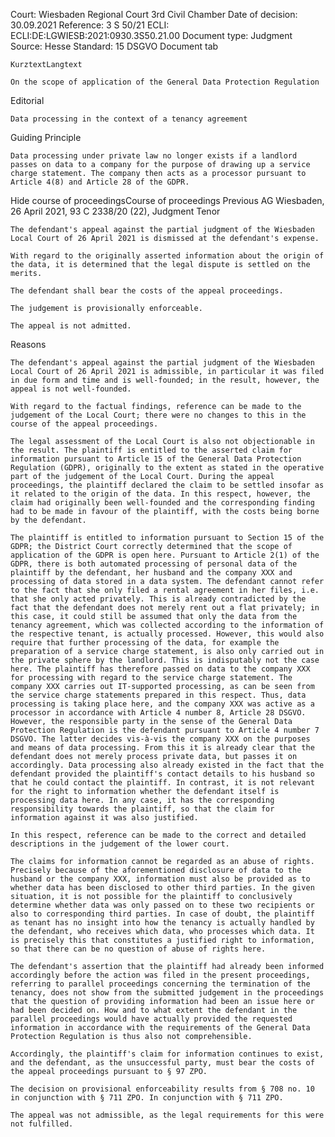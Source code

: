 Court: Wiesbaden Regional Court 3rd Civil Chamber
Date of decision: 30.09.2021
Reference: 3 S 50/21
ECLI: ECLI:DE:LGWIESB:2021:0930.3S50.21.00
Document type: Judgment
Source:	Hesse
Standard: 15 DSGVO
Document tab

    KurztextLangtext

    On the scope of application of the General Data Protection Regulation

Editorial

    Data processing in the context of a tenancy agreement

Guiding Principle

    Data processing under private law no longer exists if a landlord passes on data to a company for the purpose of drawing up a service charge statement. The company then acts as a processor pursuant to Article 4(8) and Article 28 of the GDPR.

Hide course of proceedingsCourse of proceedings
Previous AG Wiesbaden, 26 April 2021, 93 C 2338/20 (22), Judgment
Tenor

    The defendant's appeal against the partial judgment of the Wiesbaden Local Court of 26 April 2021 is dismissed at the defendant's expense.

    With regard to the originally asserted information about the origin of the data, it is determined that the legal dispute is settled on the merits.

    The defendant shall bear the costs of the appeal proceedings.

    The judgement is provisionally enforceable.

    The appeal is not admitted.

Reasons

    The defendant's appeal against the partial judgment of the Wiesbaden Local Court of 26 April 2021 is admissible, in particular it was filed in due form and time and is well-founded; in the result, however, the appeal is not well-founded.

    With regard to the factual findings, reference can be made to the judgement of the Local Court; there were no changes to this in the course of the appeal proceedings.

    The legal assessment of the Local Court is also not objectionable in the result. The plaintiff is entitled to the asserted claim for information pursuant to Article 15 of the General Data Protection Regulation (GDPR), originally to the extent as stated in the operative part of the judgement of the Local Court. During the appeal proceedings, the plaintiff declared the claim to be settled insofar as it related to the origin of the data. In this respect, however, the claim had originally been well-founded and the corresponding finding had to be made in favour of the plaintiff, with the costs being borne by the defendant.

    The plaintiff is entitled to information pursuant to Section 15 of the GDPR; the District Court correctly determined that the scope of application of the GDPR is open here. Pursuant to Article 2(1) of the GDPR, there is both automated processing of personal data of the plaintiff by the defendant, her husband and the company XXX and processing of data stored in a data system. The defendant cannot refer to the fact that she only filed a rental agreement in her files, i.e. that she only acted privately. This is already contradicted by the fact that the defendant does not merely rent out a flat privately; in this case, it could still be assumed that only the data from the tenancy agreement, which was collected according to the information of the respective tenant, is actually processed. However, this would also require that further processing of the data, for example the preparation of a service charge statement, is also only carried out in the private sphere by the landlord. This is indisputably not the case here. The plaintiff has therefore passed on data to the company XXX for processing with regard to the service charge statement. The company XXX carries out IT-supported processing, as can be seen from the service charge statements prepared in this respect. Thus, data processing is taking place here, and the company XXX was active as a processor in accordance with Article 4 number 8, Article 28 DSGVO. However, the responsible party in the sense of the General Data Protection Regulation is the defendant pursuant to Article 4 number 7 DSGVO. The latter decides vis-à-vis the company XXX on the purposes and means of data processing. From this it is already clear that the defendant does not merely process private data, but passes it on accordingly. Data processing also already existed in the fact that the defendant provided the plaintiff's contact details to his husband so that he could contact the plaintiff. In contrast, it is not relevant for the right to information whether the defendant itself is processing data here. In any case, it has the corresponding responsibility towards the plaintiff, so that the claim for information against it was also justified.

    In this respect, reference can be made to the correct and detailed descriptions in the judgement of the lower court.

    The claims for information cannot be regarded as an abuse of rights. Precisely because of the aforementioned disclosure of data to the husband or the company XXX, information must also be provided as to whether data has been disclosed to other third parties. In the given situation, it is not possible for the plaintiff to conclusively determine whether data was only passed on to these two recipients or also to corresponding third parties. In case of doubt, the plaintiff as tenant has no insight into how the tenancy is actually handled by the defendant, who receives which data, who processes which data. It is precisely this that constitutes a justified right to information, so that there can be no question of abuse of rights here.

    The defendant's assertion that the plaintiff had already been informed accordingly before the action was filed in the present proceedings, referring to parallel proceedings concerning the termination of the tenancy, does not show from the submitted judgement in the proceedings that the question of providing information had been an issue here or had been decided on. How and to what extent the defendant in the parallel proceedings would have actually provided the requested information in accordance with the requirements of the General Data Protection Regulation is thus also not comprehensible.

    Accordingly, the plaintiff's claim for information continues to exist, and the defendant, as the unsuccessful party, must bear the costs of the appeal proceedings pursuant to § 97 ZPO.

    The decision on provisional enforceability results from § 708 no. 10 in conjunction with § 711 ZPO. In conjunction with § 711 ZPO.

    The appeal was not admissible, as the legal requirements for this were not fulfilled.

